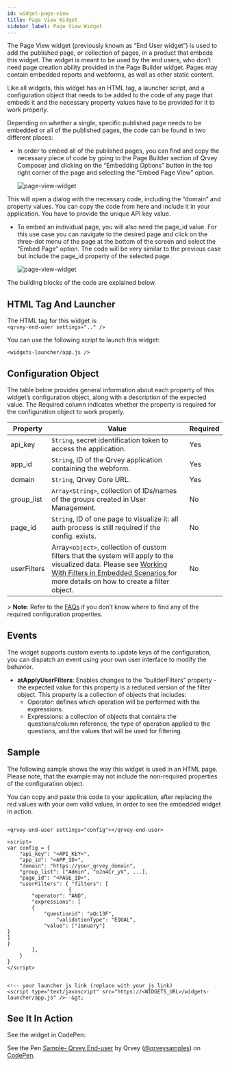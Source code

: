 ```yaml
---
id: widget-page-view
title: Page View Widget
sidebar_label: Page View Widget
---
```

<div style={{textAlign: "justify"}}>

The Page View widget (previously known as “End User widget”) is used to add the published page, or collection of pages, in a product that embeds this widget. The widget is meant to be used by the end users, who don’t need page creation ability provided in the Page Builder widget. Pages may contain embedded reports and webforms, as well as other static content.

Like all widgets, this widget has an HTML tag, a launcher script, and a configuration object that needs to be added to the code of any page that embeds it and the necessary property values have to be provided for it to work properly. 

Depending on whether a single, specific published page needs to be embedded or all of the published pages, the code can be found in two different places:

-   In order to embed all of the published pages, you can find and copy the necessary piece of code by going to the Page Builder section of Qrvey Composer and clicking on the “Embedding Options” button in the top right corner of the page and selecting the “Embed Page View” option.

    ![page-view-widget](https://s3.amazonaws.com/cdn.qrvey.com/documentation_assets/embedding/widgets/page-builder-wi.png#thumbnail-40)

This will open a dialog with the necessary code, including the “domain” and property values. You can copy the code from here and include it in your application. You have to provide the unique API key value.

-   To embed an individual page, you will also need the page_id value. For this use case you can navigate to the desired page and click on the three-dot menu of the page at the bottom of the screen and select the “Embed Page” option. The code will be very similar to the previous case but include the page_id property of the selected page.

    ![page-view-widget](https://s3.amazonaws.com/cdn.qrvey.com/documentation_assets/embedding/widgets/page-view1.png#thumbnail-40)

The building blocks of the code are explained below.

## HTML Tag And Launcher

The HTML tag for this widget is: 
<br />
`<qrvey-end-user settings=".." />`

You can use the following script to launch this widget: 
<br />

`<widgets-launcher/app.js />`

## Configuration Object

The table below provides general information about each property of this widget’s configuration object, along with a description of the expected value. The Required column indicates whether the property is required for the configuration object to work properly.

| **Property** | **Value**                                                                                                                                                                                                                                                                  | **Required** |
| ------------ | -------------------------------------------------------------------------------------------------------------------------------------------------------------------------------------------------------------------------------------------------------------------------- | ------------ |
| api_key      | `String`, secret identification token to access the application.                                                                                                                                                                                                    | Yes          |
| app_id       | `String`, ID of the Qrvey application containing the webform.                                                                                                                                                                                                       | Yes          |
| domain       | `String`, Qrvey Core URL.                                                                                                                                                                                                                                           | Yes          |
| group_list   | `Array<String>`, collection of IDs/names of the groups created in User Management.                                                                                                                                                                                  | No           |
| page_id      | `String`, ID of one page to visualize it: all auth process is still required if the config. exists.                                                                                                                                                                 | No           |
| userFilters  | Array`<object>`, collection of custom filters that the system will apply to the visualized data. Please see <a href="/docs/embedding/widgets/filters-embedded-scenarios/">Working With Filters in Embedded Scenarios </a> for more details on how to create a filter object. | No           |

&gt; **Note**: Refer to the <a href="/docs/faqs/faqs-intro/"> FAQs</a> if you don’t know where to find any of the required configuration properties. 

## Events

The widget supports custom events to update keys of the configuration, you can dispatch an event using your own user interface to modify the behavior.

-   **atApplyUserFilters**: Enables changes to the “builderFilters” property - the expected value for this property is a reduced version of the filter object. This property is a collection of objects that includes:
    -   Operator: defines which operation will be performed with the expressions.
    -   Expressions: a collection of objects that contains the questions/column reference, the type of operation applied to the questions, and the values that will be used for filtering.

## Sample

The following sample shows the way this widget is used in an HTML page. Please note, that the example may not include the non-required properties of the configuration object. 

You can copy and paste this code to your application, after replacing the red values with your own valid values, in order to see the embedded widget in action.

```

<qrvey-end-user settings="config"></qrvey-end-user>

<script>
var config = {
    "api_key": "<API_KEY>",
    "app_id": "<APP_ID>",
    "domain": "https://your_qrvey_domain",
    "group_list": ["Admin", "oJn4Cr_yV", ...],
    "page_id": "<PAGE_ID>",
    "userFilters": { "filters": [
    				{
		"operator": "AND",
		"expressions": [
		{
			"questionid": "aQc13F",
      			"validationType": "EQUAL",
			"value": ["January"]
}
]
}          
 	   	],
 	}
}
</script>


<!-- your launcher js link (replace with your js link) 
<script type="text/javascript" src="https://<WIDGETS_URL>/widgets-launcher/app.js" />--&gt;

```

## See It In Action

See the widget in CodePen:

<p className="codepen" data-height="838" data-theme-id="34531" data-default-tab="result" data-user="qrveysamples" data-slug-hash="MWbNapv" style={{height: "300px", boxSizing: "border-box", display: "flex", alignItems: "center", justifyContent: "center", border: "2px solid", margin: "1em 0", padding: "1em"}} data-pen-title="DOC - Page View (Jan2021)">
  <span>See the Pen <a href="https://codepen.io/qrveysamples/pen/MWbNapv">
  Sample- Qrvey End-user</a> by Qrvey (<a href="https://codepen.io/qrveysamples">@qrveysamples</a>)
  on <a href="https://codepen.io">CodePen</a>.</span>
</p>
<script async={true} src="https://cpwebassets.codepen.io/assets/embed/ei.js" />
</div>